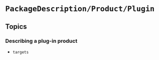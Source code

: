 # ``PackageDescription/Product/Plugin``

## Topics

### Describing a plug-in product

- ``targets``

